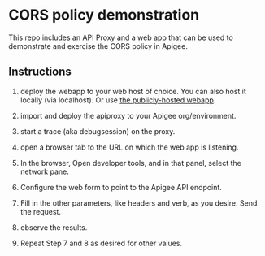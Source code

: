 # CORS policy demonstration

This repo includes an API Proxy and a web app that can be used to demonstrate
and exercise the CORS policy in Apigee.


## Instructions

1. deploy the webapp to your web host of choice. You can also host it locally (via localhost). Or use [the publicly-hosted  webapp](https://dinochiesa.github.io/cors-demonstrator/).

2. import and deploy the apiproxy to your Apigee org/environment.

3. start a trace (aka debugsession) on the proxy.

4. open a browser tab to the URL on which the web app is listening.

5. In the browser, Open developer tools, and in that panel, select the network pane.

6. Configure the web form to point to the Apigee API endpoint.

7. Fill in the other parameters, like headers and verb, as you desire. Send the request.

8. observe the results.

9. Repeat Step 7 and 8 as desired for other values.
